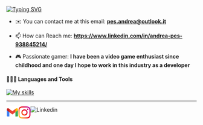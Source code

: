 [![Typing SVG](https://readme-typing-svg.demolab.com?font=Fira+Code&weight=600&size=50&duration=2500&pause=50&color=17F700&background=000000&center=true&vCenter=true&multiline=true&random=false&width=1000&height=210&lines=Hello+World!;My+name+is+Andrea;Welcome+to+my+Readme)](https://git.io/typing-svg)

- ✉️ You can contact me at this email: **pes.andrea@outlook.it**

- 📫 How can Reach me: **https://www.linkedin.com/in/andrea-pes-938845214/**

- 🎮 Passionate gamer: **I have been a video game enthusiast since childhood and one day I hope to work in this industry as a developer**

#### 👨🏻‍💻 Languages and Tools <br />
[![My skills](https://skillicons.dev/icons?i=js,html,css,cs,dotnet,git,github,nodejs,postman,react,redux,sass,ts,visualstudio,vscode,windows)](https://skillicons.dev)

---

<a href="mailto:pes.andrea@outlook.it">
  <img height="32" align="left" alt="Mail" src="https://github.com/AndreaPes6/AndreaPes6/blob/main/Assets/gmail.png" />
</a>

<a href="https://www.linkedin.com/in/andrea-pes-938845214/">
  <img height="32" align="left" alt="Instagram" src="https://github.com/AndreaPes6/AndreaPes6/blob/main/Assets/instagram.png" />
</a>

<a href="https://www.instagram.com/andrea__pes/">
  <img height="32" align="left" alt="Linkedin" src="[img/icons/instagram.pn](https://github.com/AndreaPes6/AndreaPes6/blob/main/Assets/gmail.png)https://github.com/AndreaPes6/AndreaPes6/blob/main/Assets/linkedin.png" />
</a>

